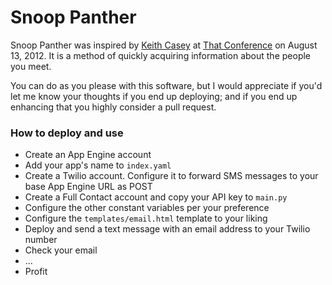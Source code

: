 Snoop Panther
=============

Snoop Panther was inspired by [Keith Casey](http://caseysoftware.com/) at [That Conference](http://www.thatconference.com/) on August 13, 2012. It is a method of quickly acquiring information about the people you meet.

You can do as you please with this software, but I would appreciate if you'd let me know your thoughts if you end up deploying; and if you end up enhancing that you highly consider a pull request.

### How to deploy and use
* Create an App Engine account
* Add your app's name to ```index.yaml```
* Create a Twilio account. Configure it to forward SMS messages to your base App Engine URL as POST
* Create a Full Contact account and copy your API key to ```main.py```
* Configure the other constant variables per your preference
* Configure the ```templates/email.html``` template to your liking
* Deploy and send a text message with an email address to your Twilio number
* Check your email
* ...
* Profit

